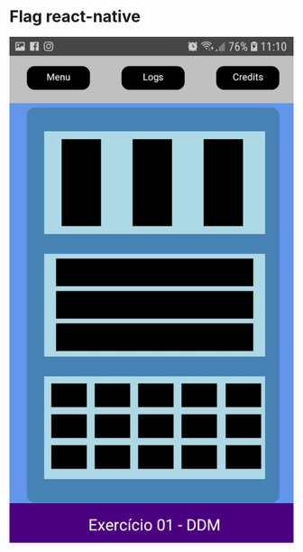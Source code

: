 # Flag react-native 


![](https://github.com/CimaraOliveira/flag-react-ative/blob/main/teste.jpeg) 
